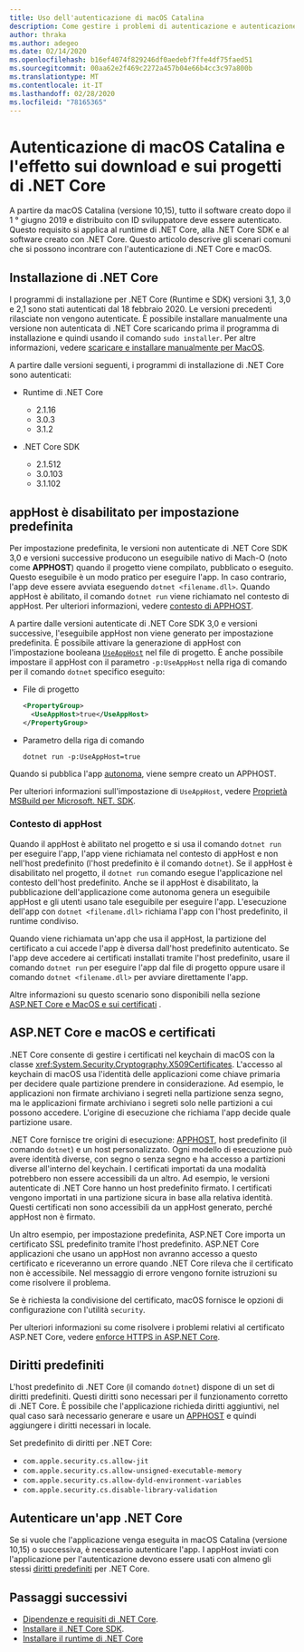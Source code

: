 ```yaml
---
title: Uso dell'autenticazione di macOS Catalina
description: Come gestire i problemi di autenticazione e autenticazione con macOS quando si installa il runtime, l'SDK e le app di .NET Core compilati con .NET Core.
author: thraka
ms.author: adegeo
ms.date: 02/14/2020
ms.openlocfilehash: b16ef4074f829246df0aedebf7ffe4df75faed51
ms.sourcegitcommit: 00aa62e2f469c2272a457b04e66b4cc3c97a800b
ms.translationtype: MT
ms.contentlocale: it-IT
ms.lasthandoff: 02/28/2020
ms.locfileid: "78165365"
---
```

# <a name="macos-catalina-notarization-and-the-impact-on-net-core-downloads-and-projects"></a>Autenticazione di macOS Catalina e l'effetto sui download e sui progetti di .NET Core

A partire da macOS Catalina (versione 10,15), tutto il software creato dopo il 1 ° giugno 2019 e distribuito con ID sviluppatore deve essere autenticato. Questo requisito si applica al runtime di .NET Core, alla .NET Core SDK e al software creato con .NET Core. Questo articolo descrive gli scenari comuni che si possono incontrare con l'autenticazione di .NET Core e macOS.

## <a name="installing-net-core"></a>Installazione di .NET Core

I programmi di installazione per .NET Core (Runtime e SDK) versioni 3,1, 3,0 e 2,1 sono stati autenticati dal 18 febbraio 2020. Le versioni precedenti rilasciate non vengono autenticate. È possibile installare manualmente una versione non autenticata di .NET Core scaricando prima il programma di installazione e quindi usando il comando `sudo installer`. Per altre informazioni, vedere [scaricare e installare manualmente per MacOS](sdk.md?pivots=os-macos#download-and-manually-install).

A partire dalle versioni seguenti, i programmi di installazione di .NET Core sono autenticati:

- Runtime di .NET Core
  - 2.1.16
  - 3.0.3
  - 3.1.2

- .NET Core SDK
  - 2.1.512
  - 3.0.103
  - 3.1.102

## <a name="apphost-is-disabled-by-default"></a>appHost è disabilitato per impostazione predefinita

Per impostazione predefinita, le versioni non autenticate di .NET Core SDK 3,0 e versioni successive producono un eseguibile nativo di Mach-O (noto come **APPHOST**) quando il progetto viene compilato, pubblicato o eseguito. Questo eseguibile è un modo pratico per eseguire l'app. In caso contrario, l'app deve essere avviata eseguendo `dotnet <filename.dll>`. Quando appHost è abilitato, il comando `dotnet run` viene richiamato nel contesto di appHost. Per ulteriori informazioni, vedere [contesto di APPHOST](#context-of-the-apphost).

A partire dalle versioni autenticate di .NET Core SDK 3,0 e versioni successive, l'eseguibile appHost non viene generato per impostazione predefinita. È possibile attivare la generazione di appHost con l'impostazione booleana [`UseAppHost`](../project-sdk/msbuild-props.md#useapphost) nel file di progetto. È anche possibile impostare il appHost con il parametro `-p:UseAppHost` nella riga di comando per il comando `dotnet` specifico eseguito:

- File di progetto

  ```xml
  <PropertyGroup>
    <UseAppHost>true</UseAppHost>
  </PropertyGroup>
  ```

- Parametro della riga di comando

  ```dotnetcli
  dotnet run -p:UseAppHost=true
  ```

Quando si pubblica l'app [autonoma](../deploying/index.md#publish-self-contained), viene sempre creato un APPHOST.

Per ulteriori informazioni sull'impostazione di `UseAppHost`, vedere [Proprietà MSBuild per Microsoft. NET. SDK](../project-sdk/msbuild-props.md#useapphost).

### <a name="context-of-the-apphost"></a>Contesto di appHost

Quando il appHost è abilitato nel progetto e si usa il comando `dotnet run` per eseguire l'app, l'app viene richiamata nel contesto di appHost e non nell'host predefinito (l'host predefinito è il comando `dotnet`). Se il appHost è disabilitato nel progetto, il `dotnet run` comando esegue l'applicazione nel contesto dell'host predefinito. Anche se il appHost è disabilitato, la pubblicazione dell'applicazione come autonoma genera un eseguibile appHost e gli utenti usano tale eseguibile per eseguire l'app. L'esecuzione dell'app con `dotnet <filename.dll>` richiama l'app con l'host predefinito, il runtime condiviso.

Quando viene richiamata un'app che usa il appHost, la partizione del certificato a cui accede l'app è diversa dall'host predefinito autenticato. Se l'app deve accedere ai certificati installati tramite l'host predefinito, usare il comando `dotnet run` per eseguire l'app dal file di progetto oppure usare il comando `dotnet <filename.dll>` per avviare direttamente l'app.

Altre informazioni su questo scenario sono disponibili nella sezione [ASP.NET Core e MacOS e sui certificati](#aspnet-core-and-macos-and-certificates) .

## <a name="aspnet-core-and-macos-and-certificates"></a>ASP.NET Core e macOS e certificati

.NET Core consente di gestire i certificati nel keychain di macOS con la classe <xref:System.Security.Cryptography.X509Certificates>. L'accesso al keychain di macOS usa l'identità delle applicazioni come chiave primaria per decidere quale partizione prendere in considerazione. Ad esempio, le applicazioni non firmate archiviano i segreti nella partizione senza segno, ma le applicazioni firmate archiviano i segreti solo nelle partizioni a cui possono accedere. L'origine di esecuzione che richiama l'app decide quale partizione usare.

.NET Core fornisce tre origini di esecuzione: [APPHOST](#apphost-is-disabled-by-default), host predefinito (il comando `dotnet`) e un host personalizzato. Ogni modello di esecuzione può avere identità diverse, con segno o senza segno e ha accesso a partizioni diverse all'interno del keychain. I certificati importati da una modalità potrebbero non essere accessibili da un altro. Ad esempio, le versioni autenticate di .NET Core hanno un host predefinito firmato. I certificati vengono importati in una partizione sicura in base alla relativa identità. Questi certificati non sono accessibili da un appHost generato, perché appHost non è firmato.

Un altro esempio, per impostazione predefinita, ASP.NET Core importa un certificato SSL predefinito tramite l'host predefinito. ASP.NET Core applicazioni che usano un appHost non avranno accesso a questo certificato e riceveranno un errore quando .NET Core rileva che il certificato non è accessibile. Nel messaggio di errore vengono fornite istruzioni su come risolvere il problema.

Se è richiesta la condivisione del certificato, macOS fornisce le opzioni di configurazione con l'utilità `security`.

Per ulteriori informazioni su come risolvere i problemi relativi al certificato ASP.NET Core, vedere [enforce HTTPS in ASP.NET Core](/aspnet/core/security/enforcing-ssl?view=aspnetcore-3.1&tabs=visual-studio#troubleshoot-certificate-problems).

## <a name="default-entitlements"></a>Diritti predefiniti

L'host predefinito di .NET Core (il comando `dotnet`) dispone di un set di diritti predefiniti. Questi diritti sono necessari per il funzionamento corretto di .NET Core. È possibile che l'applicazione richieda diritti aggiuntivi, nel qual caso sarà necessario generare e usare un [APPHOST](#apphost-is-disabled-by-default) e quindi aggiungere i diritti necessari in locale.
 
Set predefinito di diritti per .NET Core:

- `com.apple.security.cs.allow-jit`
- `com.apple.security.cs.allow-unsigned-executable-memory`
- `com.apple.security.cs.allow-dyld-environment-variables`
- `com.apple.security.cs.disable-library-validation`

## <a name="notarize-a-net-core-app"></a>Autenticare un'app .NET Core

Se si vuole che l'applicazione venga eseguita in macOS Catalina (versione 10,15) o successiva, è necessario autenticare l'app. I appHost inviati con l'applicazione per l'autenticazione devono essere usati con almeno gli stessi [diritti predefiniti](#default-entitlements) per .NET Core.

## <a name="next-steps"></a>Passaggi successivi

- [Dipendenze e requisiti di .NET Core](dependencies.md).
- [Installare il .NET Core SDK](sdk.md).
- [Installare il runtime di .NET Core](runtime.md)
